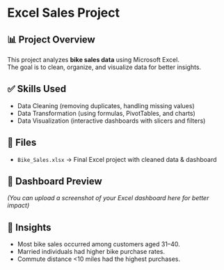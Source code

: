 # Excel Sales Project

## 📊 Project Overview
This project analyzes **bike sales data** using Microsoft Excel.  
The goal is to clean, organize, and visualize data for better insights.

## ✅ Skills Used
- Data Cleaning (removing duplicates, handling missing values)
- Data Transformation (using formulas, PivotTables, and charts)
- Data Visualization (interactive dashboards with slicers and filters)

## 📂 Files
- `Bike_Sales.xlsx` → Final Excel project with cleaned data & dashboard

## 📸 Dashboard Preview
*(You can upload a screenshot of your Excel dashboard here for better impact)*

## 🚀 Insights
- Most bike sales occurred among customers aged 31–40.
- Married individuals had higher bike purchase rates.
- Commute distance <10 miles had the highest purchases.
